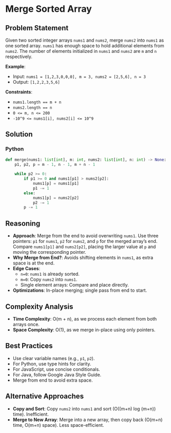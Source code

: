 # Merge Sorted Array

## Problem Statement
Given two sorted integer arrays `nums1` and `nums2`, merge `nums2` into `nums1` as one sorted array. `nums1` has enough space to hold additional elements from `nums2`. The number of elements initialized in `nums1` and `nums2` are `m` and `n` respectively.

**Example**:
- Input: `nums1 = [1,2,3,0,0,0], m = 3, nums2 = [2,5,6], n = 3`
- Output: `[1,2,2,3,5,6]`

**Constraints**:
- `nums1.length == m + n`
- `nums2.length == n`
- `0 <= m, n <= 200`
- `-10^9 <= nums1[i], nums2[i] <= 10^9`

## Solution

### Python
```python
def merge(nums1: list[int], m: int, nums2: list[int], n: int) -> None:
    p1, p2, p = m - 1, n - 1, m + n - 1
    
    while p2 >= 0:
        if p1 >= 0 and nums1[p1] > nums2[p2]:
            nums1[p] = nums1[p1]
            p1 -= 1
        else:
            nums1[p] = nums2[p2]
            p2 -= 1
        p -= 1
```

## Reasoning
- **Approach**: Merge from the end to avoid overwriting `nums1`. Use three pointers: `p1` for `nums1`, `p2` for `nums2`, and `p` for the merged array’s end. Compare `nums1[p1]` and `nums2[p2]`, placing the larger value at `p` and moving the corresponding pointer.
- **Why Merge from End?**: Avoids shifting elements in `nums1`, as extra space is at the end.
- **Edge Cases**:
  - `n=0`: `nums1` is already sorted.
  - `m=0`: Copy `nums2` into `nums1`.
  - Single element arrays: Compare and place directly.
- **Optimizations**: In-place merging; single pass from end to start.

## Complexity Analysis
- **Time Complexity**: O(m + n), as we process each element from both arrays once.
- **Space Complexity**: O(1), as we merge in-place using only pointers.

## Best Practices
- Use clear variable names (e.g., `p1`, `p2`).
- For Python, use type hints for clarity.
- For JavaScript, use concise conditionals.
- For Java, follow Google Java Style Guide.
- Merge from end to avoid extra space.

## Alternative Approaches
- **Copy and Sort**: Copy `nums2` into `nums1` and sort (O((m+n) log (m+n)) time). Inefficient.
- **Merge to New Array**: Merge into a new array, then copy back (O(m+n) time, O(m+n) space). Less space-efficient.